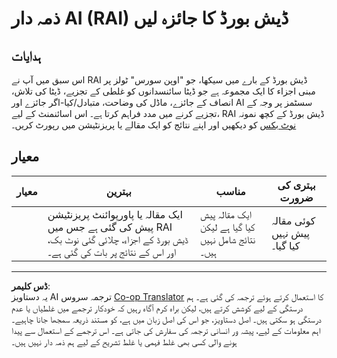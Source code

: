 <!--
CO_OP_TRANSLATOR_METADATA:
{
  "original_hash": "91c6a180ef08e20cc15acfd2d6d6e164",
  "translation_date": "2025-08-29T13:35:10+00:00",
  "source_file": "9-Real-World/2-Debugging-ML-Models/assignment.md",
  "language_code": "ur"
}
-->
# ذمہ دار AI (RAI) ڈیش بورڈ کا جائزہ لیں

## ہدایات

اس سبق میں آپ نے RAI ڈیش بورڈ کے بارے میں سیکھا، جو "اوپن سورس" ٹولز پر مبنی اجزاء کا ایک مجموعہ ہے جو ڈیٹا سائنسدانوں کو غلطی کے تجزیے، ڈیٹا کی تلاش، انصاف کے جائزے، ماڈل کی وضاحت، متبادل/کیا-اگر جائزے اور AI سسٹمز پر وجہ کے تجزیے کرنے میں مدد فراہم کرتا ہے۔ اس اسائنمنٹ کے لیے، RAI ڈیش بورڈ کے کچھ نمونہ [نوٹ بکس](https://github.com/Azure/RAI-vNext-Preview/tree/main/examples/notebooks) کو دیکھیں اور اپنے نتائج کو ایک مقالے یا پریزنٹیشن میں رپورٹ کریں۔

## معیار

| معیار | بہترین | مناسب | بہتری کی ضرورت |
| ------ | ------- | ------- | --------------- |
|          | ایک مقالہ یا پاورپوائنٹ پریزنٹیشن پیش کی گئی ہے جس میں RAI ڈیش بورڈ کے اجزاء، چلائی گئی نوٹ بک، اور اس کے نتائج پر بات کی گئی ہے۔        | ایک مقالہ پیش کیا گیا ہے لیکن نتائج شامل نہیں ہیں۔       | کوئی مقالہ پیش نہیں کیا گیا۔                 |

---

**ڈس کلیمر**:  
یہ دستاویز AI ترجمہ سروس [Co-op Translator](https://github.com/Azure/co-op-translator) کا استعمال کرتے ہوئے ترجمہ کی گئی ہے۔ ہم درستگی کے لیے کوشش کرتے ہیں، لیکن براہ کرم آگاہ رہیں کہ خودکار ترجمے میں غلطیاں یا عدم درستگی ہو سکتی ہیں۔ اصل دستاویز، جو اس کی اصل زبان میں ہے، کو مستند ذریعہ سمجھا جانا چاہیے۔ اہم معلومات کے لیے، پیشہ ور انسانی ترجمہ کی سفارش کی جاتی ہے۔ اس ترجمے کے استعمال سے پیدا ہونے والی کسی بھی غلط فہمی یا غلط تشریح کے لیے ہم ذمہ دار نہیں ہیں۔